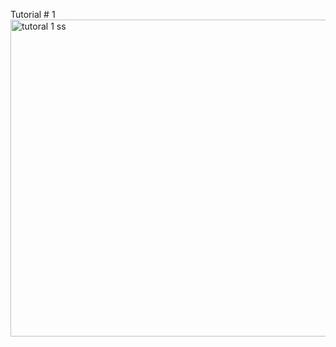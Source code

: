 Tutorial # 1
<img width="507" alt="tutoral 1 ss" src="https://user-images.githubusercontent.com/112281942/202870460-ac06d3a8-93bf-4933-9c26-203b8e3edb16.PNG">
